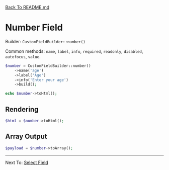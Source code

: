 [Back To README.md](../../README.md)

# Number Field

Builder: `CustomFieldBuilder::number()`

Common methods: `name`, `label`, `info`, `required`, `readonly`, `disabled`, `autofocus`, `value`.

```php
$number = CustomFieldBuilder::number()
    ->name('age')
    ->label('Age')
    ->info('Enter your age')
    ->build();

echo $number->toHtml();
```

## Rendering

```php
$html = $number->toHtml();
```

## Array Output

```php
$payload = $number->toArray();
```

---

Next To: [Select Field](select.md)
